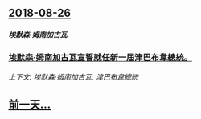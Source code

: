 ## [2018-08-26](/news/2018/08/26/index.md)

##### 埃默森·姆南加古瓦
### [埃默森·姆南加古瓦宣誓就任新一屆津巴布韋總統。 ](/news/2018/08/26/埃默森-姆南加古瓦宣誓就任新一屆津巴布韋總統.md)
_上下文: 埃默森·姆南加古瓦, 津巴布韋總統_

## [前一天...](/news/2018/08/25/index.md)

